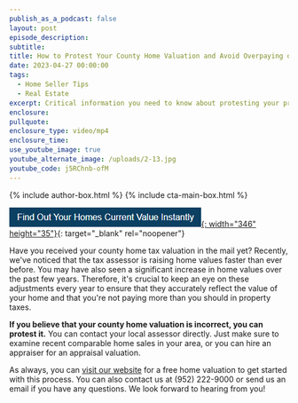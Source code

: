 ```yaml
---
publish_as_a_podcast: false
layout: post
episode_description:
subtitle:
title: How to Protest Your County Home Valuation and Avoid Overpaying on Your Taxes
date: 2023-04-27 00:00:00
tags:
  - Home Seller Tips
  - Real Estate
excerpt: Critical information you need to know about protesting your property taxes.
enclosure:
pullquote:
enclosure_type: video/mp4
enclosure_time:
use_youtube_image: true
youtube_alternate_image: /uploads/2-13.jpg
youtube_code: j5RChnb-ofM
---
```


{% include author-box.html %}
{% include cta-main-box.html %}

[![](/uploads/capture-1.PNG){: width="346" height="35"}](https://johnschustergroup.hifello.com/lp/0e8edd4e-bf94-4c4c-b34d-d94485d77369){: target="_blank" rel="noopener"}

Have you received your county home tax valuation in the mail yet? Recently, we've noticed that the tax assessor is raising home values faster than ever before. You may have also seen a significant increase in home values over the past few years. Therefore, it's crucial to keep an eye on these adjustments every year to ensure that they accurately reflect the value of your home and that you're not paying more than you should in property taxes.

**If you believe that your county home valuation is incorrect, you can protest it.** You can contact your local assessor directly. Just make sure to examine recent comparable home sales in your area, or you can hire an appraiser for an appraisal valuation.

As always, you can [visit our website](https://johnschustergroup.com/) for a free home valuation to get started with this process. You can also contact us at (952) 222-9000 or send us an email if you have any questions. We look forward to hearing from you!